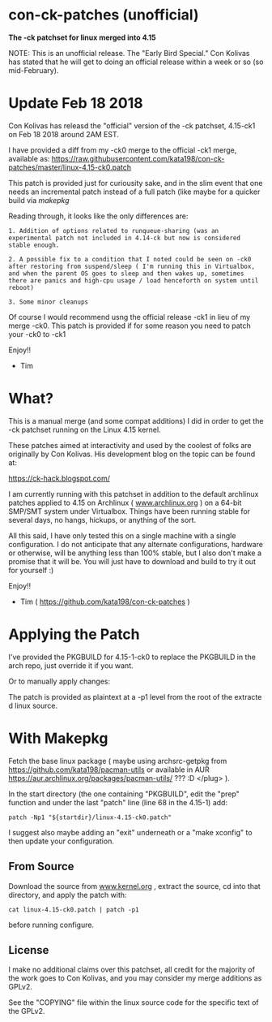 # con-ck-patches (unofficial)

**The -ck patchset for linux merged into 4.15**

NOTE: This is an unofficial release. The "Early Bird Special." Con Kolivas has stated that he will get to doing an official release within a week or so (so mid-February).


Update Feb 18 2018
==================

Con Kolivas has releasd the "official" version of the -ck patchset, 4.15-ck1 on Feb 18 2018 around 2AM EST.

I have provided a diff from my -ck0 merge to the official -ck1 merge, available as: https://raw.githubusercontent.com/kata198/con-ck-patches/master/linux-4.15-ck0.patch

This patch is provided just for curiousity sake, and in the slim event that one needs an incremental patch instead of a full patch (like maybe for a quicker build via *makepkg*

Reading through, it looks like the only differences are:

	1. Addition of options related to runqueue-sharing (was an experimental patch not included in 4.14-ck but now is considered stable enough.

	2. A possible fix to a condition that I noted could be seen on -ck0 after restoring from suspend/sleep ( I'm running this in Virtualbox, and when the parent OS goes to sleep and then wakes up, sometimes there are panics and high-cpu usage / load henceforth on system until reboot)

	3. Some minor cleanups


Of course I would recommend usng the official release -ck1 in lieu of my merge -ck0. This patch is provided if for some reason you need to patch your -ck0 to -ck1

Enjoy!!

- Tim


What?
=====

This is a manual merge (and some compat additions) I did in order to get the -ck patchset running on the Linux 4.15 kernel. 

These patches aimed at interactivity and used by the coolest of folks are originally by Con Kolivas. His development blog on the topic can be found at:

https://ck-hack.blogspot.com/

I am currently running with this patchset in addition to the default archlinux patches applied to 4.15 on Archlinux ( www.archlinux.org ) on a 64-bit SMP/SMT system under Virtualbox. Things have been running stable for several days, no hangs, hickups, or anything of the sort.

All this said, I have only tested this on a single machine with a single configuration. I do not anticipate that any alternate configurations, hardware or otherwise, will be anything less than 100% stable, but I also don't make a promise that it will be. You will just have to download and build to try it out for yourself :)

Enjoy!!

- Tim ( https://github.com/kata198/con-ck-patches )



Applying the Patch
==================

I've provided the PKGBUILD for 4.15-1-ck0 to replace the PKGBUILD in the arch repo, just override it if you want.

Or to manually apply changes:

The patch is provided as plaintext at a -p1 level from the root of the extracte d linux source.

With Makepkg
============

Fetch the base linux package ( maybe using archsrc-getpkg from https://github.com/kata198/pacman-utils or available in AUR https://aur.archlinux.org/packages/pacman-utils/  ??? :D \</plug\> ).

In the start directory (the one containing "PKGBUILD", edit the "prep" function and under the last "patch" line (line 68 in the 4.15-1) add:

	patch -Np1 "${startdir}/linux-4.15-ck0.patch"

I suggest also maybe adding an "exit" underneath or a "make xconfig" to then update your configuration. 

From Source
-----------

Download the source from www.kernel.org , extract the source, cd into that directory, and apply the patch with:

	cat linux-4.15-ck0.patch | patch -p1

before running configure.


License
-------

I make no additional claims over this patchset, all credit for the majority of the work goes to Con Kolivas, and you may consider my merge additions as GPLv2.

See the "COPYING" file within the linux source code for the specific text of the GPLv2.


